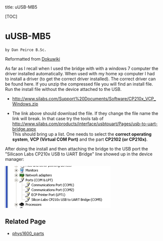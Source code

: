 title: uUSB-MB5

[TOC]

# uUSB-MB5

    by Dan Peirce B.Sc.

Reformatted from [Dokuwiki](http://danpeirce.net46.net/dokuwiki/doku.php?id=usb_mb5)


As far as I recall when I used the bridge with with a windows 7 computer the
driver installed automatically. When used with my home xp computer I had to
install a driver (to get the correct driver installed). The correct driver can
be found here. If you unzip the compressed file you will find an install file.
Run the install file without the device attached to the USB.

  * <http://www.silabs.com/Support%20Documents/Software/CP210x_VCP_Windows.zip>

  * The link above should download the file. If they change the file name the link will break. In that case try the tools tab of <http://www.silabs.com/products/interface/usbtouart/Pages/usb-to-uart-bridge.aspx>   
This should bring up a list. One needs to select the **correct operating
system**, **VCP (Virtual COM Port)** and the part **CP2102 (or CP210x)**.

After doing the install and then attaching the bridge to the USB port the
"Silicaon Labs CP210x USB to UART Bridge" line showed up in the device
manager:

![](phys1600/usb-uartbridge.png)

## Related Page

  * [phys1600_parts](phys1600_parts.html)


